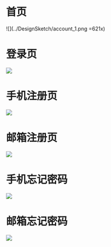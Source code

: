 # 首页
![](../DesignSketch/account_1.png =621x)

# 登录页
![](../DesignSketch/account_2.png)

# 手机注册页
![](../DesignSketch/account_3.png)

# 邮箱注册页
![](../DesignSketch/account_4.png)

# 手机忘记密码
![](../DesignSketch/account_5.png)

# 邮箱忘记密码
![](../DesignSketch/account_5.png)

# 
